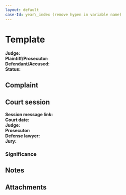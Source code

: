 ```yaml
---
layout: default
case-Id: year\_index (remove hypen in variable name) 
---
```

# Template
**Judge:** \
**Plaintiff/Prosecutor:** \
**Defendant/Accused:** \
**Status:**

## Complaint

## Court session
**Session message link:** \
**Court date:** \
**Judge:** \
**Prosecutor:** \
**Defense lawyer:** \
**Jury:**

### Significance

## Notes

## Attachments